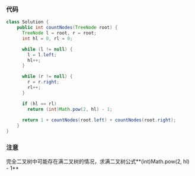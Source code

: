 ### 代码

```java
class Solution {
    public int countNodes(TreeNode root) {
      TreeNode l = root, r = root;
      int hl = 0, rl = 0;

      while (l != null) {
        l = l.left;
        hl++;
      }

      while (r != null) {
        r = r.right;
        rl++;
      }

      if (hl == rl)
        return (int)Math.pow(2, hl) - 1;
      
      return 1 + countNodes(root.left) + countNodes(root.right);
    }
}
```

### 注意

完全二叉树中可能存在满二叉树的情况，求满二叉树公式**(int)Math.pow(2, hl) - 1**